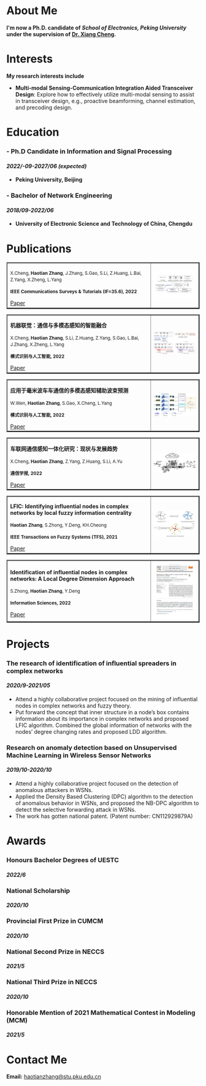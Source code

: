 # About Me

**I'm now a Ph.D. candidate of *School of Electronics, Peking University* under the supervision of [Dr. Xiang Cheng](http://pcni.pku.edu.cn/homepage.html).**


# Interests

**My research interests include**

* **Multi-modal Sensing-Communication Integration Aided Transceiver Design**: Explore how to effectively utilize multi-modal sensing to assist in transceiver design, e.g., proactive beamforming, channel estimation, and precoding design.




# Education

### - Ph.D Candidate in Information and Signal Processing
#### _2022/-09-2027/06 (expected)_
  * **Peking University, Beijing**

### - Bachelor of Network Engineering
#### _2018/09-2022/06_
  * **University of Electronic Science and Technology of China, Chengdu**

# Publications
<table border="2">
  <tr>
    <td width="75%">
      <p><b></b></p>
      <p><small>X.Cheng, <b>Haotian Zhang</b>, J.Zhang, S.Gao, S.Li, Z.Huang, L.Bai, Z.Yang, X.Zheng, L.Yang </small></p>
      <p><small><b>IEEE Communications Surveys & Tutorials (IF=35.6), 2022</b></small></p>
      <a href="https://ieeexplore.ieee.org/document/10330577">Paper</a>
    </td>
    <td width="25%">
      <img src="General_SoM.pdf" width="100%">
    </td>
  </tr>
</table>

<table border="2">
  <tr>
    <td width="75%">
      <p><b>机器联觉：通信与多模态感知的智能融合</b></p>
      <p><small>X.Cheng, <b>Haotian Zhang</b>, S.Li, Z.Huang, Z.Yang, S.Gao, L.Bai, J.Zhang, X.Zheng, L.Yang </small></p>
      <p><small><b>模式识别与人工智能, 2022</b></small></p>
      <a href="http://manu46.magtech.com.cn/Jweb_prai/CN/abstract/abstract12648.shtml">Paper</a>
    </td>
    <td width="25%">
      <img src="中文文章.png" width="100%">
    </td>
  </tr>
</table>

<table border="2">
  <tr>
    <td width="75%">
      <p><b>应用于毫米波车车通信的多模态感知辅助波束预测</b></p>
      <p><small>W.Wen, <b>Haotian Zhang</b>, S.Gao, X.Cheng, L.Yang </small></p>
      <p><small><b>模式识别与人工智能, 2022</b></small></p>
      <a href="http://manu46.magtech.com.cn/Jweb_prai/CN/abstract/abstract12650.shtml">Paper</a>
    </td>
    <td width="25%">
      <img src="v2v.png" width="100%">
    </td>
  </tr>
</table>

<table border="2">
  <tr>
    <td width="75%">
      <p><b>车联网通信感知一体化研究：现状与发展趋势</b></p>
      <p><small>X.Cheng, <b>Haotian Zhang</b>, Z.Yang, Z.Huang, S.Li, A.Yu </small></p>
      <p><small><b>通信学报, 2022</b></small></p>
      <a href="http://www.infocomm-journal.com/txxb/CN/10.11959/j.issn.1000-436x.2022137">Paper</a>
    </td>
    <td width="25%">
      <img src="VCN.png" width="100%">
    </td>
  </tr>
</table>

<table border="2">
  <tr>
    <td width="75%">
       <p><b>LFIC: Identifying influential nodes in complex networks by local fuzzy information centrality</b></p>
       <p><small><b>Haotian Zhang</b>, S.Zhong, Y.Deng, KH.Cheong </small></p>
       <p><small><b>IEEE Transactions on Fuzzy Systems (TFS), 2021</b></small></p>
       <a href="https://ieeexplore.ieee.org/abstract/document/9537594/">Paper</a>
    </td>
    <td width="25%">
      <img src="TFS.png" width="100%">
    </td>
  </tr>
</table>

<table border="2">
  <tr>
    <td width="75%">
      <p><b>Identification of influential nodes in complex networks: A Local Degree Dimension Approach</b></p>
      <p><small>S.Zhong, <b>Haotian Zhang</b>, Y.Deng </small></p>
      <p><small><b>Information Sciences, 2022</b></small></p>
      <a href="https://www.sciencedirect.com/science/article/abs/pii/S0020025522008672">Paper</a>
    </td>
    <td width="25%">
      <img src="INS.png" width="100%">
    </td>
  </tr>
</table>

# Projects

### The research of identification of influential spreaders in complex networks
#### _2020/9-2021/05_
* Attend a highly collaborative project focused on the mining of influential nodes in complex networks and fuzzy theory.
* Put forward the concept that inner structure in a node’s box contains information about its importance in complex networks and proposed LFIC algorithm. Combined the global information of networks with the nodes’ degree changing rates and proposed LDD algorithm.

### Research on anomaly detection based on Unsupervised Machine Learning in Wireless Sensor Networks	
#### _2019/10-2020/10_
* Attend a highly collaborative project focused on the detection of anomalous attackers in WSNs.
* Applied the Density Based Clustering (DPC) algorithm to the detection of anomalous behavior in WSNs, and proposed the NB-DPC algorithm to detect the selective forwarding attack in WSNs.
* The work has gotten national patent. (Patent number: CN112929879A)

# Awards

### Honours Bachelor Degrees of UESTC
#### _2022/6_

### National Scholarship
#### _2020/10_

### Provincial First Prize in CUMCM
#### _2020/10_

### National Second Prize in NECCS
#### _2021/5_

### National Third Prize in NECCS
#### _2020/10_

### Honorable Mention of 2021 Mathematical Contest in Modeling (MCM)
#### _2021/5_



# Contact Me

**Email:** haotianzhang@stu.pku.edu.cn
